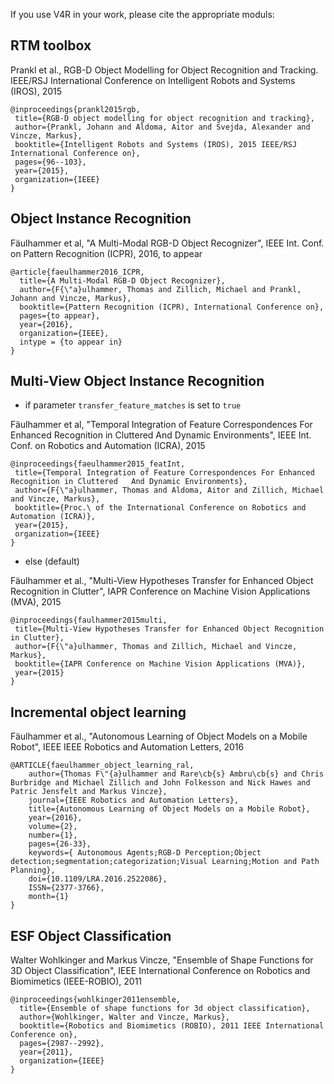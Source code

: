 If you use V4R in your work, please cite the appropriate moduls:

## RTM toolbox  

 Prankl et al., RGB-D Object Modelling for Object Recognition and Tracking. IEEE/RSJ International Conference on Intelligent Robots and Systems (IROS), 2015  

 ```
 @inproceedings{prankl2015rgb,  
  title={RGB-D object modelling for object recognition and tracking},  
  author={Prankl, Johann and Aldoma, Aitor and Svejda, Alexander and Vincze, Markus},  
  booktitle={Intelligent Robots and Systems (IROS), 2015 IEEE/RSJ International Conference on},  
  pages={96--103},  
  year={2015},  
  organization={IEEE}  
}
```

## Object Instance Recognition  

Fäulhammer et al, "A Multi-Modal RGB-D Object Recognizer", IEEE Int. Conf. on Pattern Recognition (ICPR), 2016, to appear

```
@article{faeulhammer2016_ICPR,  
  title={A Multi-Modal RGB-D Object Recognizer},  
  author={F{\"a}ulhammer, Thomas and Zillich, Michael and Prankl, Johann and Vincze, Markus},  
  booktitle={Pattern Recognition (ICPR), International Conference on},  
  pages={to appear},  
  year={2016},  
  organization={IEEE},  
  intype = {to appear in}  
}
```


## Multi-View Object Instance Recognition

* if parameter `transfer_feature_matches` is set to `true`

 Fäulhammer et al, "Temporal Integration of Feature Correspondences For Enhanced Recognition in Cluttered And Dynamic Environments", IEEE Int. Conf. on Robotics and Automation (ICRA), 2015

 ```
 @inproceedings{faeulhammer2015_featInt,  
  title={Temporal Integration of Feature Correspondences For Enhanced Recognition in Cluttered   And Dynamic Environments},  
  author={F{\"a}ulhammer, Thomas and Aldoma, Aitor and Zillich, Michael and Vincze, Markus},  
  booktitle={Proc.\ of the International Conference on Robotics and Automation (ICRA)},  
  year={2015},  
  organization={IEEE}  
}
```

* else (default)

 Fäulhammer et al., "Multi-View Hypotheses Transfer for Enhanced Object Recognition in Clutter", IAPR Conference on Machine Vision Applications (MVA), 2015

 ```
 @inproceedings{faulhammer2015multi,   
  title={Multi-View Hypotheses Transfer for Enhanced Object Recognition in Clutter},  
  author={F{\"a}ulhammer, Thomas and Zillich, Michael and Vincze, Markus},  
  booktitle={IAPR Conference on Machine Vision Applications (MVA)},  
  year={2015}  
}
```


## Incremental object learning

 Fäulhammer et al., "Autonomous Learning of Object Models on a Mobile Robot", IEEE IEEE Robotics and Automation Letters, 2016

 ```
 @ARTICLE{faeulhammer_object_learning_ral,  
     author={Thomas F\"{a}ulhammer and Rare\cb{s} Ambru\cb{s} and Chris Burbridge and Michael Zillich and John Folkesson and Nick Hawes and Patric Jensfelt and Markus Vincze},  
     journal={IEEE Robotics and Automation Letters},  
     title={Autonomous Learning of Object Models on a Mobile Robot},  
     year={2016},  
     volume={2},  
     number={1},  
     pages={26-33},  
     keywords={ Autonomous Agents;RGB-D Perception;Object detection;segmentation;categorization;Visual Learning;Motion and Path Planning},  
     doi={10.1109/LRA.2016.2522086},  
     ISSN={2377-3766},  
     month={1}  
 }
 ```

## ESF Object Classification

Walter Wohlkinger and Markus Vincze, "Ensemble of Shape Functions for 3D Object Classification", IEEE International Conference on Robotics and Biomimetics (IEEE-ROBIO), 2011

```
@inproceedings{wohlkinger2011ensemble,  
  title={Ensemble of shape functions for 3d object classification},  
  author={Wohlkinger, Walter and Vincze, Markus},  
  booktitle={Robotics and Biomimetics (ROBIO), 2011 IEEE International Conference on},  
  pages={2987--2992},  
  year={2011},  
  organization={IEEE}  
}
```
